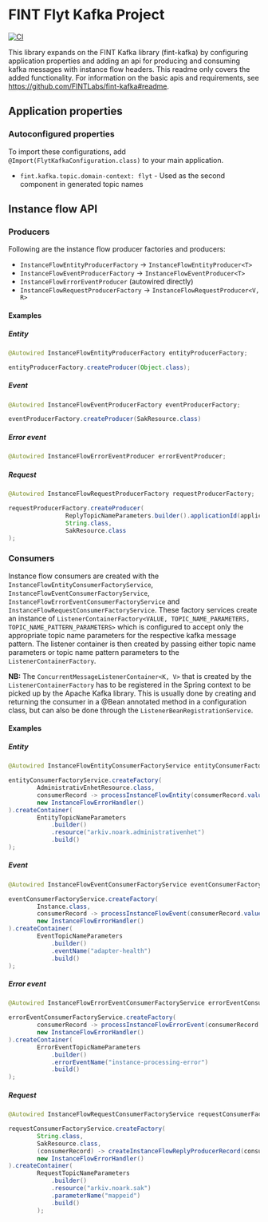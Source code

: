 # FINT Flyt Kafka Project
[![CI](https://github.com/FINTLabs/fint-flyt-kafka/actions/workflows/ci.yaml/badge.svg)](https://github.com/FINTLabs/fint-skjema-kafka/actions/workflows/ci.yaml)

This library expands on the FINT Kafka library (fint-kafka) by configuring application properties and adding an api for producing and consuming kafka messages with instance flow headers. This readme only covers the added functionality. For information on the basic apis and requirements, see https://github.com/FINTLabs/fint-kafka#readme.

## Application properties

### Autoconfigured properties
To import these configurations, add ``@Import(FlytKafkaConfiguration.class)`` to your main application.
* ``fint.kafka.topic.domain-context: flyt`` - Used as the second component in generated topic names

## Instance flow API

### Producers
Following are the instance flow producer factories and producers:
* ``InstanceFlowEntityProducerFactory`` -> ``InstanceFlowEntityProducer<T>``
* ``InstanceFlowEventProducerFactory`` -> ``InstanceFlowEventProducer<T>``
* ``InstanceFlowErrorEventProducer`` (autowired directly)
* ``InstanceFlowRequestProducerFactory`` -> ``InstanceFlowRequestProducer<V, R>``

#### Examples
##### Entity
```java
@Autowired InstanceFlowEntityProducerFactory entityProducerFactory;

entityProducerFactory.createProducer(Object.class);
```

##### Event
```java
@Autowired InstanceFlowEventProducerFactory eventProducerFactory;

eventProducerFactory.createProducer(SakResource.class)
```

##### Error event
```java
@Autowired InstanceFlowErrorEventProducer errorEventProducer;
```

##### Request
```java
@Autowired InstanceFlowRequestProducerFactory requestProducerFactory;

requestProducerFactory.createProducer(
                ReplyTopicNameParameters.builder().applicationId(applicationId).resource("arkiv.noark.sak").build(),
                String.class,
                SakResource.class
);
```


### Consumers
Instance flow consumers are created with the ``InstanceFlowEntityConsumerFactoryService``, ``InstanceFlowEventConsumerFactoryService``, ``InstanceFlowErrorEventConsumerFactoryService`` and ``InstanceFlowRequestConsumerFactoryService``. These factory services create an instance of ``ListenerContainerFactory<VALUE, TOPIC_NAME_PARAMETERS, TOPIC_NAME_PATTERN_PARAMETERS>`` which is configured to accept only the appropriate topic name parameters for the respective kafka message pattern. The listener container is then created by passing either topic name parameters or topic name pattern parameters to the ``ListenerContainerFactory``.

**NB:** The ``ConcurrentMessageListenerContainer<K, V>`` that is created by the ``ListenerContainerFactory`` has to be registered in the Spring context to be picked up by the Apache Kafka library. This is usually done by creating and returning the consumer in a @Bean annotated method in a configuration class, but can also be done through the ``ListenerBeanRegistrationService``.

#### Examples
##### Entity
```java
@Autowired InstanceFlowEntityConsumerFactoryService entityConsumerFactoryService;

entityConsumerFactoryService.createFactory(
        AdministrativEnhetResource.class,
        consumerRecord -> processInstanceFlowEntity(consumerRecord.value()),
        new InstanceFlowErrorHandler()
).createContainer(
        EntityTopicNameParameters
            .builder()
            .resource("arkiv.noark.administrativenhet")
            .build()
);

```
##### Event
```java
@Autowired InstanceFlowEventConsumerFactoryService eventConsumerFactoryService;

eventConsumerFactoryService.createFactory(
        Instance.class,
        consumerRecord -> processInstanceFlowEvent(consumerRecord.value()),
        new InstanceFlowErrorHandler()
).createContainer(
        EventTopicNameParameters
            .builder()
            .eventName("adapter-health")
            .build()
);
```

##### Error event
```java
@Autowired InstanceFlowErrorEventConsumerFactoryService errorEventConsumerFactoryService;

errorEventConsumerFactoryService.createFactory(
        consumerRecord -> processInstanceFlowErrorEvent(consumerRecord.value()),
        new InstanceFlowErrorHandler()
).createContainer(
        ErrorEventTopicNameParameters
            .builder()
            .errorEventName("instance-processing-error")
            .build()
);
```

##### Request
```java
@Autowired InstanceFlowRequestConsumerFactoryService requestConsumerFactoryService;

requestConsumerFactoryService.createFactory(
        String.class,
        SakResource.class,
        (consumerRecord) -> createInstanceFlowReplyProducerRecord(consumerRecord),
        new InstanceFlowErrorHandler()
).createContainer(
        RequestTopicNameParameters
            .builder()
            .resource("arkiv.noark.sak")
            .parameterName("mappeid")
            .build()
        );
```
